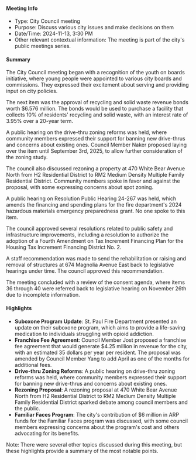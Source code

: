 ---
---

#### Meeting Info
- Type: City Council meeting
- Purpose: Discuss various city issues and make decisions on them
- Date/Time: 2024-11-13, 3:30 PM
- Other relevant contextual information: The meeting is part of the city's public meetings series.

#### Summary

The City Council meeting began with a recognition of the youth on boards initiative, where young people were appointed to various city boards and commissions. They expressed their excitement about serving and providing input on city policies.

The next item was the approval of recycling and solid waste revenue bonds worth $6.576 million. The bonds would be used to purchase a facility that collects 10% of residents' recycling and solid waste, with an interest rate of 3.95% over a 20-year term.

A public hearing on the drive-thru zoning reforms was held, where community members expressed their support for banning new drive-thrus and concerns about existing ones. Council Member Naker proposed laying over the item until September 3rd, 2025, to allow further consideration of the zoning study.

The council also discussed rezoning a property at 470 White Bear Avenue North from H2 Residential District to RM2 Medium Density Multiple Family Residential District. Community members spoke in favor and against the proposal, with some expressing concerns about spot zoning.

A public hearing on Resolution Public Hearing 24-267 was held, which amends the financing and spending plans for the fire department's 2024 hazardous materials emergency preparedness grant. No one spoke to this item.

The council approved several resolutions related to public safety and infrastructure improvements, including a resolution to authorize the adoption of a Fourth Amendment on Tax Increment Financing Plan for the Housing Tax Increment Financing District No. 2.

A staff recommendation was made to send the rehabilitation or raising and removal of structures at 674 Magnolia Avenue East back to legislative hearings under time. The council approved this recommendation.

The meeting concluded with a review of the consent agenda, where items 36 through 40 were referred back to legislative hearing on November 26th due to incomplete information. 

#### Highlights

- **Suboxone Program Update**: St. Paul Fire Department presented an update on their suboxone program, which aims to provide a life-saving medication to individuals struggling with opioid addiction.
- **Franchise Fee Agreement**: Council Member Jost proposed a franchise fee agreement that would generate $4.25 million in revenue for the city, with an estimated 35 dollars per year per resident. The proposal was amended by Council Member Yang to add April as one of the months for additional fees.
- **Drive-thru Zoning Reforms**: A public hearing on drive-thru zoning reforms was held, where community members expressed their support for banning new drive-thrus and concerns about existing ones.
- **Rezoning Proposal**: A rezoning proposal at 470 White Bear Avenue North from H2 Residential District to RM2 Medium Density Multiple Family Residential District sparked debate among council members and the public.
- **Familiar Faces Program**: The city's contribution of $6 million in ARP funds for the Familiar Faces program was discussed, with some council members expressing concerns about the program's cost and others advocating for its benefits.

Note: There were several other topics discussed during this meeting, but these highlights provide a summary of the most notable points.

